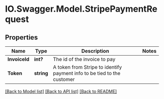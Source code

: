 # IO.Swagger.Model.StripePaymentRequest
## Properties

Name | Type | Description | Notes
------------ | ------------- | ------------- | -------------
**InvoiceId** | **int?** | The id of the invoice to pay | 
**Token** | **string** | A token from Stripe to identify payment info to be tied to the customer | 

[[Back to Model list]](../README.md#documentation-for-models) [[Back to API list]](../README.md#documentation-for-api-endpoints) [[Back to README]](../README.md)

